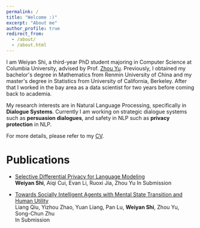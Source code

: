 ```yaml
---
permalink: /
title: "Welcome :)"
excerpt: "About me"
author_profile: true
redirect_from: 
  - /about/
  - /about.html
---
```


I am Weiyan Shi, a third-year PhD student majoring in Computer Science at Columbia University, advised by Prof. [Zhou Yu](http://zhouyu.cs.ucdavis.edu/). Previously, I obtained my bachelor's degree in Mathematics from Renmin University of China and my master's degree in Statistics from University of California, Berkeley. After that I worked in the bay area as a data scientist for two years before coming back to academia.



My research interests are in Natural Language Processing, specifically in **Dialogue Systems**. Currently I am working on strategic dialogue systems such as **persuasion dialogues**, and safety in NLP such as **privacy protection** in NLP. 

For more details, please refer to my [CV](http://wyshi.github.io/files/Weiyan_Shi_s_CV.pdf).

Publications
======
* [Selective Differential Privacy for Language Modeling](https://arxiv.org/pdf/2108.12944.pdf)  
**Weiyan Shi**, Aiqi Cui, Evan Li, Ruoxi Jia, Zhou Yu
In Submission

<!-- * [What Does the Bot Do? Detecting Repetition and Contradiction in Dialogues by Asking and Answering Questions]
**Weiyan Shi**, Mary Williamson, Jason Weston, Mike Lewis, Zhou Yu
In Submission -->

* [Towards Socially Intelligent Agents with Mental State Transition and Human Utility](https://arxiv.org/pdf/2103.07011.pdf)  
Liang Qiu, Yizhou Zhao, Yuan Liang, Pan Lu, **Weiyan Shi**, Zhou Yu, Song-Chun Zhu  
In Submission



